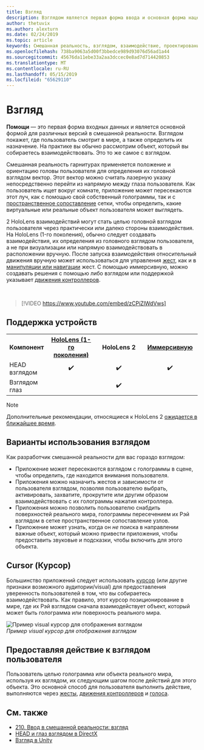 ```yaml
---
title: Взгляд
description: Взглядом является первая форма ввода и основная форма нацеливания в смешанной реальности.
author: thetuvix
ms.author: alexturn
ms.date: 02/24/2019
ms.topic: article
keywords: Смешанная реальность, взглядом, взаимодействие, проектирование
ms.openlocfilehash: 738ba9063a5d00f3bbedce989d93076d56ad1a44
ms.sourcegitcommit: 45676da11ebe33a2aa3dccec0e8ad7d714420853
ms.translationtype: MT
ms.contentlocale: ru-RU
ms.lasthandoff: 05/15/2019
ms.locfileid: "65629110"
---
```

# <a name="gaze"></a>Взгляд

**Помощи** — это первая форма входных данных и является основной формой для различных версий в смешанной реальности. Взглядом покажет, где пользователь смотрит в мире, а также определить их назначение. На практике вы обычно рассмотрим объект, который вы собираетесь взаимодействовать. Это то же самое с взглядом.

Смешанная реальность гарнитурах применяется положение и ориентацию головы пользователя для определения их головной взглядом вектор. Этот вектор можно считать лазерную указку непосредственно перейти из напрямую между глаза пользователя. Как пользователь ищет вокруг комнате, приложение может пересекаются этот луч, как с помощью свой собственный голограммы, так и с [пространственное сопоставление](spatial-mapping.md) сетки, чтобы определить, какие виртуальные или реальные объект пользователя может выглядеть.

2 HoloLens взаимодействий могут стать целью головной взглядом пользователя через практически или далеко стороны взаимодействия.  На HoloLens (1-го поколения), обычно следует создавать взаимодействия, их определения из головного взглядом пользователя, а не при визуализации или напрямую взаимодействовать в расположении вручную. После запуска взаимодействия относительный движения вручную может использоваться для управления [жест](gestures.md), как и в [манипуляции или навигации](gestures.md#composite-gestures) жест. С помощью иммерсивную, можно создавать решения с помощью либо взглядом или поддержкой указывает [движения контроллеров](motion-controllers.md).

<br>

>[!VIDEO https://www.youtube.com/embed/zCPiZlWdVws]

## <a name="device-support"></a>Поддержка устройств

<table>
<tr>
<th>Компонент</th><th style="width:150px"> <a href="hololens-hardware-details.md">HoloLens (1-го поколения)</a></th><th style="width:150px">HoloLens 2</th><th style="width:150px"> <a href="immersive-headset-hardware-details.md">Иммерсивную</a></th>
</tr><tr>
<td> HEAD взглядом</td><td style="text-align: center;"> ✔️</td><td style="text-align: center;"> ✔️</td><td style="text-align: center;"> ✔️</td>
</tr><tr>
<td> Взглядом глаз</td><td></td><td style="text-align: center;">✔️</td><td></td>
</tr>
</table>

> [!NOTE]
> Дополнительные рекомендации, относящиеся к HoloLens 2 [ожидается в ближайшее время](index.md#news-and-notes).


## <a name="uses-of-gaze"></a>Варианты использования взглядом

Как разработчик смешанной реальности для вас гораздо взглядом:
* Приложение может пересекаются взглядом с голограммы в сцене, чтобы определить, где находится внимания пользователя.
* Приложения можно назначить жестов и зависимости от пользователя взглядом, позволяя пользователю выбрать, активировать, захватите, прокрутите или другим образом взаимодействовать с их голограммы нажатия контроллера.
* Приложения можно позволить пользователю снабдить поверхностей реального мира, голограммы пересечением их Рэй взглядом в сетке пространственное сопоставление узлов.
* Приложение может узнать, когда он *не* поиска в направлении важные объект, который можно привести приложения, чтобы предоставить звуковые и подсказки, чтобы включить для этого объекта.

## <a name="cursor"></a>Cursor (Курсор)

Большинство приложений следует использовать [курсор](cursors.md) (или другие признаки возможного аудитории/visual) для предоставления уверенность пользователей в том, что вы собираетесь взаимодействовать. Как правило, этот курсор позиционирование в мире, где их Рэй взглядом сначала взаимодействует объект, который может быть голограмма или поверхность реального мира.

![Пример visual курсор для отображения взглядом](images/cursor.jpg)<br>
*Пример visual курсор для отображения взглядом*

## <a name="giving-action-to-the-users-gaze"></a>Предоставляя действие к взглядом пользователя

Пользователь целью голограмма или объекта реального мира, используя их взглядом, их следующим шагом после действий для этого объекта. Это основной способ для пользователя выполнить действие, выполняются через [жесты](gestures.md), [движения контроллеров](motion-controllers.md) и [голоса](voice-input.md).

## <a name="see-also"></a>См. также
* [210. Ввод в смешанной реальности: взгляд](holograms-210.md)
* [HEAD и глаз взглядом в DirectX](gaze-in-directx.md)
* [Взгляд в Unity](gaze-in-unity.md)
